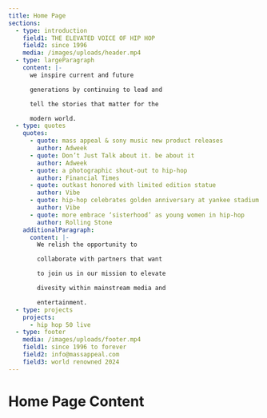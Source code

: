 ```yaml
---
title: Home Page
sections:
  - type: introduction
    field1: THE ELEVATED VOICE OF HIP HOP
    field2: since 1996
    media: /images/uploads/header.mp4
  - type: largeParagraph
    content: |-
      we inspire current and future

      generations by continuing to lead and

      tell the stories that matter for the

      modern world.
  - type: quotes
    quotes:
      - quote: mass appeal & sony music new product releases
        author: Adweek
      - quote: Don’t Just Talk about it. be about it
        author: Adweek
      - quote: a photographic shout-out to hip-hop
        author: Financial Times
      - quote: outkast honored with limited edition statue
        author: Vibe
      - quote: hip-hop celebrates golden anniversary at yankee stadium
        author: Vibe
      - quote: more embrace ‘sisterhood’ as young women in hip-hop
        author: Rolling Stone
    additionalParagraph:
      content: |-
        We relish the opportunity to

        collaborate with partners that want

        to join us in our mission to elevate

        divesity within mainstream media and

        entertainment.
  - type: projects
    projects:
      - hip hop 50 live
  - type: footer
    media: /images/uploads/footer.mp4
    field1: since 1996 to forever
    field2: info@massappeal.com
    field3: world renowned 2024
---
```


# Home Page Content
